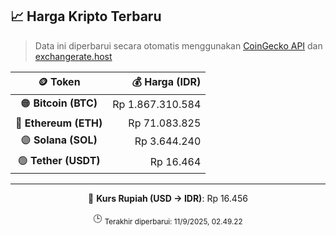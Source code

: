 

<!-- HARGA_KRIPTO -->
## 📈 Harga Kripto Terbaru

> Data ini diperbarui secara otomatis menggunakan [CoinGecko API](https://www.coingecko.com/) dan [exchangerate.host](https://exchangerate.host/)

<div align="center">

| 🪙 Token | 💰 Harga (IDR) |
|:------:|---------------:|
| 🟠 **Bitcoin (BTC)**   | Rp 1.867.310.584 |
| 🔵 **Ethereum (ETH)**  | Rp 71.083.825 |
| 🟣 **Solana (SOL)**    | Rp 3.644.240 |
| 🟢 **Tether (USDT)**   | Rp 16.464 |

---

💱 **Kurs Rupiah (USD → IDR)**: Rp 16.456

🕒 <sub>Terakhir diperbarui: 11/9/2025, 02.49.22</sub>

</div>
<!-- /HARGA_KRIPTO -->